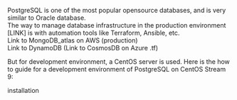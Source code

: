 PostgreSQL is one of the most popular opensource databases, and is very similar to Oracle database.\
The way to manage database infrastructure in the production environment [LINK] is with automation tools like Terraform, Ansible, etc.\
Link to MongoDB_atlas on AWS (production)\
Link to DynamoDB
(Link to CosmosDB on Azure .tf)

But for development environment, a CentOS server is used. Here is the how to guide for a development environment of PostgreSQL on CentOS Stream 9:

installation


